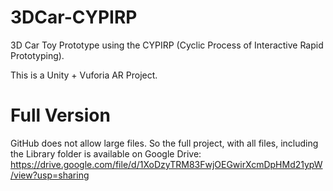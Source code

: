 # 3DCar-CYPIRP
3D Car Toy Prototype using the CYPIRP (Cyclic Process of Interactive Rapid Prototyping).

This is a Unity + Vuforia AR Project.

# Full Version
GitHub does not allow large files. So the full project, with all files, including the Library folder is available on Google Drive:
https://drive.google.com/file/d/1XoDzyTRM83FwjOEGwirXcmDpHMd21ypW/view?usp=sharing
